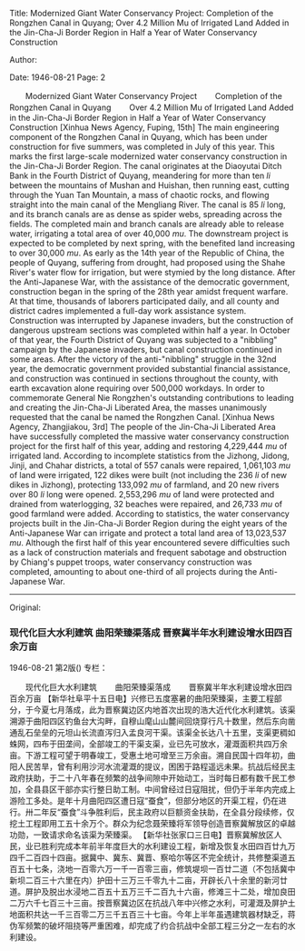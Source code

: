 Title: Modernized Giant Water Conservancy Project: Completion of the Rongzhen Canal in Quyang; Over 4.2 Million Mu of Irrigated Land Added in the Jin-Cha-Ji Border Region in Half a Year of Water Conservancy Construction

Author:

Date: 1946-08-21
Page: 2

　　Modernized Giant Water Conservancy Project
　　Completion of the Rongzhen Canal in Quyang
　　Over 4.2 Million Mu of Irrigated Land Added in the Jin-Cha-Ji Border Region in Half a Year of Water Conservancy Construction
    [Xinhua News Agency, Fuping, 15th] The main engineering component of the Rongzhen Canal in Quyang, which has been under construction for five summers, was completed in July of this year. This marks the first large-scale modernized water conservancy construction in the Jin-Cha-Ji Border Region. The canal originates at the Diaoyutai Ditch Bank in the Fourth District of Quyang, meandering for more than ten *li* between the mountains of Mushan and Huishan, then running east, cutting through the Yuan Tan Mountain, a mass of chaotic rocks, and flowing straight into the main canal of the Mengliang River. The canal is 85 *li* long, and its branch canals are as dense as spider webs, spreading across the fields. The completed main and branch canals are already able to release water, irrigating a total area of over 40,000 *mu*. The downstream project is expected to be completed by next spring, with the benefited land increasing to over 30,000 *mu*. As early as the 14th year of the Republic of China, the people of Quyang, suffering from drought, had proposed using the Shahe River's water flow for irrigation, but were stymied by the long distance. After the Anti-Japanese War, with the assistance of the democratic government, construction began in the spring of the 28th year amidst frequent warfare. At that time, thousands of laborers participated daily, and all county and district cadres implemented a full-day work assistance system. Construction was interrupted by Japanese invaders, but the construction of dangerous upstream sections was completed within half a year. In October of that year, the Fourth District of Quyang was subjected to a "nibbling" campaign by the Japanese invaders, but canal construction continued in some areas. After the victory of the anti-"nibbling" struggle in the 32nd year, the democratic government provided substantial financial assistance, and construction was continued in sections throughout the county, with earth excavation alone requiring over 500,000 workdays. In order to commemorate General Nie Rongzhen's outstanding contributions to leading and creating the Jin-Cha-Ji Liberated Area, the masses unanimously requested that the canal be named the Rongzhen Canal.
    [Xinhua News Agency, Zhangjiakou, 3rd] The people of the Jin-Cha-Ji Liberated Area have successfully completed the massive water conservancy construction project for the first half of this year, adding and restoring 4,229,444 *mu* of irrigated land. According to incomplete statistics from the Jizhong, Jidong, Jinji, and Chahar districts, a total of 557 canals were repaired, 1,061,103 *mu* of land were irrigated, 122 dikes were built (not including the 236 *li* of new dikes in Jizhong), protecting 133,092 *mu* of farmland, and 20 new rivers over 80 *li* long were opened. 2,553,296 *mu* of land were protected and drained from waterlogging, 32 beaches were repaired, and 26,733 *mu* of good farmland were added. According to statistics, the water conservancy projects built in the Jin-Cha-Ji Border Region during the eight years of the Anti-Japanese War can irrigate and protect a total land area of 13,023,537 *mu*. Although the first half of this year encountered severe difficulties such as a lack of construction materials and frequent sabotage and obstruction by Chiang's puppet troops, water conservancy construction was completed, amounting to about one-third of all projects during the Anti-Japanese War.



<hr /> 

Original: 


### 现代化巨大水利建筑  曲阳荣臻渠落成  晋察冀半年水利建设增水田四百余万亩

1946-08-21
第2版()
专栏：

　　现代化巨大水利建筑
　　曲阳荣臻渠落成
　　晋察冀半年水利建设增水田四百余万亩
    【新华社阜平十五日电】兴修已五度塞暑的曲阳荣臻渠，主要工程部分，于今夏七月落成，此为晋察冀边区内地首次出现的浩大近代化水利建筑。该渠溯源于曲阳四区钓鱼台大沟畔，自穆山麾山山麓间回烧穿行凡十数里，然后东向凿通乱石垒垒的元坦山长流直泻归入孟良河干渠。该渠全长达八十五里，支渠更稠如蛛网，四布于田垄间，全部竣工的干渠支渠，业已先可放水，灌溉面积共四万余亩。下游工程可望于明春竣工，受惠土地可增至三万余亩。溯自民国十四年初，曲阳人民苦旱，曾有利用沙河水流灌溉的提议，困困于路程遥远未果。抗战后经民主政府扶助，于二十八年春在频繁的战争间隙中开始动工，当时每日都有数千民工参加，全县县区干部亦实行整日助工制。中间曾经过日寇阻扰，但仍于半年内完成上游险工多处。是年十月曲阳四区遭日寇“蚕食”，但部分地区的开渠工程，仍在进行。卅二年反“蚕食”斗争胜利后，民主政府以巨额资金扶助，在全县分段续修，仅挖土工程即用工五十余万个。群众为纪念聂荣臻将军领导创造晋察冀解放区的卓越功勋，一致请求命名该渠为荣臻渠。
    【新华社张家口三日电】晋察冀解放区人民，业已胜利完成本年前半年度巨大的水利建设工程，新增及恢复水田四百廿九万四千二百四十四亩。据冀中、冀东、冀晋、察哈尔等区不完全统计，共修整渠道五百五十七条，浇地一百零六万一千一百零三亩，修筑堤坝一百廿二道（不包括冀中新坝二百三十六里在内）护田十三万三千零九十二亩，开辟长八十余里的新河廿道。屏护及脱出水浸地二百五十五万三千二百九十六亩，修滩三十二处，增加良田二万六千七百三十三亩。按晋察冀边区在抗战八年中兴修之水利，可灌溉及屏护土地面积共达一千三百零二万三千五百三十七亩。今年上半年虽遇建筑器材缺乏，蒋伪军频繁的破坏阻挠等严重困难，却完成了约合抗战中全部工程三分之一左右的水利建设。
